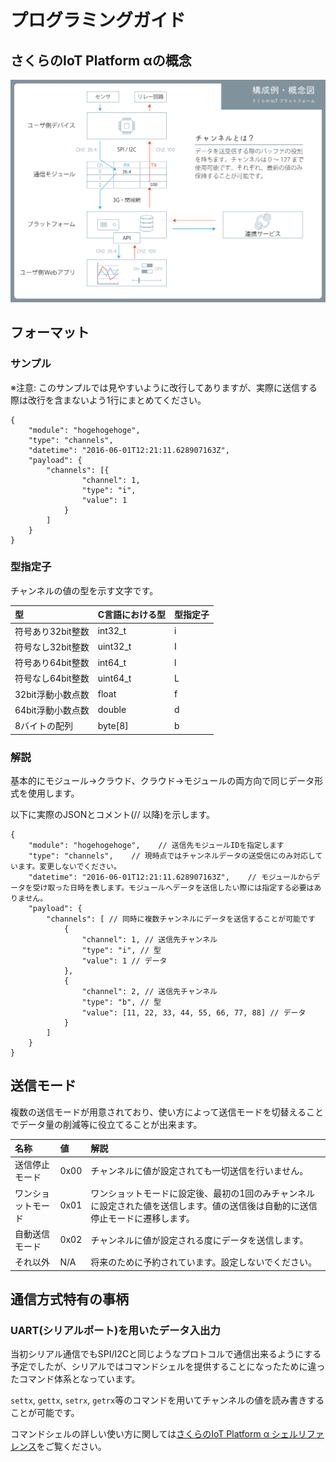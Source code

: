 # プログラミングガイド

## さくらのIoT Platform αの概念

![さくらのIoT Platform α 概念図](../imgs/iot-platform.png)

## フォーマット

### サンプル
※注意: このサンプルでは見やすいように改行してありますが、実際に送信する際は改行を含まないよう1行にまとめてください。

```
{
    "module": "hogehogehoge",
    "type": "channels",
    "datetime": "2016-06-01T12:21:11.628907163Z",
    "payload": {
        "channels": [{
                "channel": 1,
                "type": "i",
                "value": 1
            }
        ]
    }
}
```

### <a name="channel_type">型指定子
チャンネルの値の型を示す文字です。

|型|C言語における型|型指定子|
|:----|:--------------|:-------|
|符号あり32bit整数|int32_t|i|
|符号なし32bit整数|uint32_t|I|
|符号あり64bit整数|int64_t|l|
|符号なし64bit整数|uint64_t|L|
|32bit浮動小数点数|float|f|
|64bit浮動小数点数|double|d|
|8バイトの配列|byte[8]|b|



### 解説
基本的にモジュール→クラウド、クラウド→モジュールの両方向で同じデータ形式を使用します。

以下に実際のJSONとコメント(// 以降)を示します。

```
{
    "module": "hogehogehoge",    // 送信先モジュールIDを指定します
    "type": "channels",    // 現時点ではチャンネルデータの送受信にのみ対応しています。変更しないでください。
    "datetime": "2016-06-01T12:21:11.628907163Z",    // モジュールからデータを受け取った日時を表します。モジュールへデータを送信したい際には指定する必要はありません。
    "payload": {
        "channels": [ // 同時に複数チャンネルにデータを送信することが可能です
            {
                "channel": 1, // 送信先チャンネル
                "type": "i", // 型
                "value": 1 // データ
            },
            {
                "channel": 2, // 送信先チャンネル
                "type": "b", // 型
                "value": [11, 22, 33, 44, 55, 66, 77, 88] // データ
            }
        ]
    }
}
```

## 送信モード
複数の送信モードが用意されており、使い方によって送信モードを切替えることでデータ量の削減等に役立てることが出来ます。

|名称|値|解説|
|:---|:---|:---|
|送信停止モード|0x00|チャンネルに値が設定されても一切送信を行いません。|
|ワンショットモード|0x01|ワンショットモードに設定後、最初の1回のみチャンネルに設定された値を送信します。値の送信後は自動的に送信停止モードに遷移します。|
|自動送信モード|0x02|チャンネルに値が設定される度にデータを送信します。|
|それ以外|N/A|将来のために予約されています。設定しないでください。|

## 通信方式特有の事柄

### UART(シリアルポート)を用いたデータ入出力
当初シリアル通信でもSPI/I2Cと同じようなプロトコルで通信出来るようにする予定でしたが、シリアルではコマンドシェルを提供することになったために違ったコマンド体系となっています。

`settx`, `gettx`, `setrx`, `getrx`等のコマンドを用いてチャンネルの値を読み書きすることが可能です。

コマンドシェルの詳しい使い方に関しては[さくらのIoT Platform α シェルリファレンス](./shell.md)をご覧ください。
